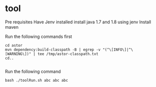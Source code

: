 # tool

Pre requisites
Have Jenv installed
install java 1.7 and 1.8 using jenv
Install maven

Run the following commands first
````````````
cd astor
mvn dependency:build-classpath -B | egrep -v "(^\[INFO\]|^\[WARNING\])" | tee /tmp/astor-classpath.txt
cd..


````````````

Run the following command
````````````
bash ./toolRun.sh abc abc abc
````````````